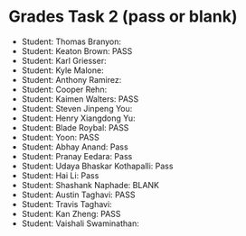 # Grades Task 2 (pass or blank)

* Student: Thomas Branyon:
* Student: Keaton Brown: PASS
* Student: Karl Griesser:
* Student: Kyle Malone:
* Student: Anthony Ramirez:
* Student: Cooper Rehn:
* Student: Kaimen Walters: PASS
* Student: Steven Jinpeng You:
* Student: Henry Xiangdong Yu:
* Student: Blade Roybal: PASS
* Student: Yoon: PASS
* Student: Abhay Anand: Pass
* Student: Pranay Eedara: Pass
* Student: Udaya Bhaskar Kothapalli: Pass
* Student: Hai Li: Pass
* Student: Shashank Naphade: BLANK
* Student: Austin Taghavi: PASS
* Student: Travis Taghavi:
* Student: Kan Zheng: PASS
* Student: Vaishali Swaminathan:
